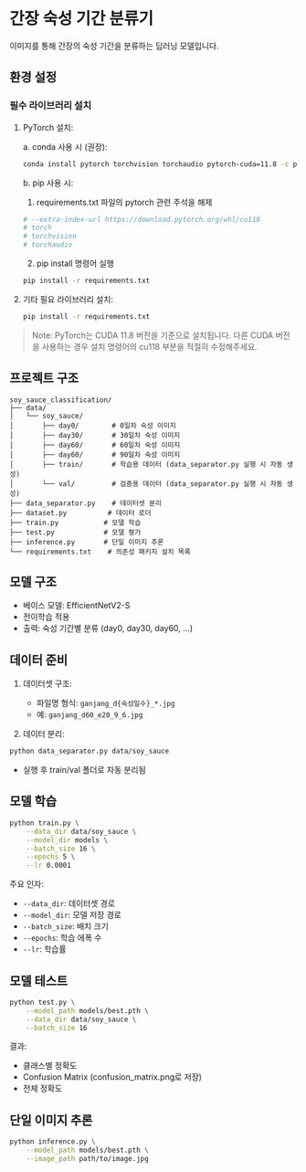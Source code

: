# 간장 숙성 기간 분류기

이미지를 통해 간장의 숙성 기간을 분류하는 딥러닝 모델입니다.

## 환경 설정

### 필수 라이브러리 설치

1. PyTorch 설치:
   
   a. conda 사용 시 (권장):
   ```bash
   conda install pytorch torchvision torchaudio pytorch-cuda=11.8 -c pytorch -c nvidia
   ```
   
   b. pip 사용 시:
      1. requirements.txt 파일의 pytorch 관련 주석을 해제
      ```bash
      # --extra-index-url https://download.pytorch.org/whl/cu118
      # torch
      # torchvision
      # torchaudio
      ```

      2. pip install 명령어 실행
      
      ```bash
      pip install -r requirements.txt
      ```

2. 기타 필요 라이브러리 설치:
   ```bash
   pip install -r requirements.txt
   ```

> Note: PyTorch는 CUDA 11.8 버전을 기준으로 설치됩니다. 다른 CUDA 버전을 사용하는 경우 설치 명령어의 cu118 부분을 적절히 수정해주세요.

## 프로젝트 구조

```
soy_sauce_classification/
├── data/
│   └── soy_sauce/
│       ├── day0/        # 0일차 숙성 이미지
│       ├── day30/       # 30일차 숙성 이미지
│       ├── day60/       # 60일차 숙성 이미지
│       ├── day60/       # 90일차 숙성 이미지
│       ├── train/       # 학습용 데이터 (data_separator.py 실행 시 자동 생성)
│       └── val/         # 검증용 데이터 (data_separator.py 실행 시 자동 생성)
├── data_separator.py    # 데이터셋 분리
├── dataset.py          # 데이터 로더
├── train.py           # 모델 학습
├── test.py            # 모델 평가
├── inference.py       # 단일 이미지 추론
└── requirements.txt    # 의존성 패키지 설치 목록
```

## 모델 구조

- 베이스 모델: EfficientNetV2-S
- 전이학습 적용
- 출력: 숙성 기간별 분류 (day0, day30, day60, ...)

## 데이터 준비

1. 데이터셋 구조:
   - 파일명 형식: `ganjang_d{숙성일수}_*.jpg`
   - 예: `ganjang_d60_e20_9_6.jpg`

2. 데이터 분리:
```bash
python data_separator.py data/soy_sauce
```
- 실행 후 train/val 폴더로 자동 분리됨

## 모델 학습

```bash
python train.py \
    --data_dir data/soy_sauce \
    --model_dir models \
    --batch_size 16 \
    --epochs 5 \
    --lr 0.0001
```

주요 인자:
- `--data_dir`: 데이터셋 경로
- `--model_dir`: 모델 저장 경로
- `--batch_size`: 배치 크기
- `--epochs`: 학습 에폭 수
- `--lr`: 학습률

## 모델 테스트

```bash
python test.py \
    --model_path models/best.pth \
    --data_dir data/soy_sauce \
    --batch_size 16
```

결과:
- 클래스별 정확도
- Confusion Matrix (confusion_matrix.png로 저장)
- 전체 정확도

## 단일 이미지 추론

```bash
python inference.py \
    --model_path models/best.pth \
    --image_path path/to/image.jpg
```
